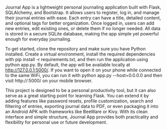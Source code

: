 Journal App is a lightweight personal journaling application built with Flask, SQLAlchemy, and Bootstrap. It allows users to register, log in, and manage their journal entries with ease. Each entry can have a title, detailed content, and optional tags for better organization. Once logged in, users can add new entries, edit existing ones, or delete them if no longer needed. All data is stored in a secure SQLite database, making the app simple yet powerful enough for everyday journaling.

To get started, clone the repository and make sure you have Python installed. Create a virtual environment, install the required dependencies with pip install -r requirements.txt, and then run the application using python app.py. By default, the app will be available locally at http://127.0.0.1:5000/. If you want to open it on your phone while connected to the same WiFi, you can run it with python app.py --host=0.0.0.0 and then visit http://<your-computer-ip>:5000/ on your mobile browser.

This project is designed to be a personal productivity tool, but it can also serve as a great starting point for learning Flask. You can extend it by adding features like password resets, profile customization, search and filtering of entries, exporting journal data to PDF, or even packaging it into an Android APK with frameworks like BeeWare or Kivy. With its clean interface and simple structure, Journal App provides both practicality and flexibility for personal use or future development.
